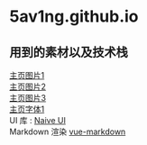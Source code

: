 # 5av1ng.github.io

## 用到的素材以及技术栈
[主页图片1](https://unsplash.com/photos/1iUKh12z8U0)  
[主页图片2](https://unsplash.com/photos/q10VITrVYUM)  
[主页图片3](https://unsplash.com/photos/K0VLuATuQ9o)  
[主页字体1](https://www.58pic.com/newpic/40155788.html)  
UI 库 : [Naive UI](https://www.naiveui.com/)  
Markdown 渲染 [vue-markdown](https://zhaoxuhui1122.github.io/vue-markdown-docs/)  
